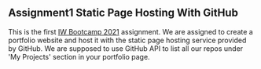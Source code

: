 ## Assignment1 Static Page Hosting With GitHub 

This is the first [IW Bootcamp 2021](https://insightworkshop.io/academy) assignment. We are assigned to create a portfolio website and host it with the static page hosting service provided by GitHub. We are supposed to use GitHub API to list all our repos under 'My Projects' section in your portfolio page.